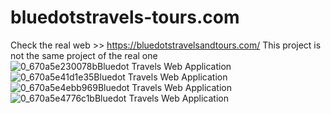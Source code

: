# bluedotstravels-tours.com
Check the real web >> https://bluedotstravelsandtours.com/
This project is not the same project of the real one
![0_670a5e230078bBluedot Travels Web Application](https://github.com/user-attachments/assets/e9e87bc9-329b-4099-8bcc-57ead4c00f34)
![0_670a5e41d1e35Bluedot Travels Web Application](https://github.com/user-attachments/assets/c431d18c-7442-41ca-8c22-36666cbe411a)
![0_670a5e4ebb969Bluedot Travels Web Application](https://github.com/user-attachments/assets/65e8429a-aed2-4f7b-9b32-a2b7851dd523)
![0_670a5e4776c1bBluedot Travels Web Application](https://github.com/user-attachments/assets/dce75b7a-e5f5-4560-91ff-17dda39aab05)


